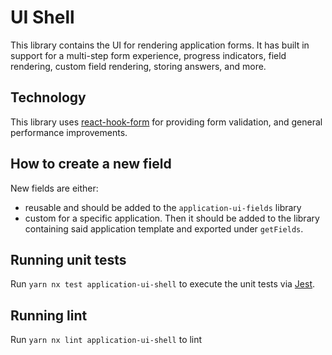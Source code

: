 # UI Shell

This library contains the UI for rendering application forms. It has built in support for a multi-step form experience, progress indicators, field rendering, custom field rendering, storing answers, and more.

## Technology

This library uses [react-hook-form](https://react-hook-form.com/) for providing form validation, and general performance improvements.

## How to create a new field

New fields are either:

- reusable and should be added to the `application-ui-fields` library
- custom for a specific application. Then it should be added to the library containing said application template and exported under `getFields`.

## Running unit tests

Run `yarn nx test application-ui-shell` to execute the unit tests via [Jest](https://jestjs.io).

## Running lint

Run `yarn nx lint application-ui-shell` to lint
